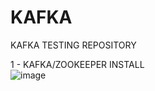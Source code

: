 # KAFKA
KAFKA TESTING REPOSITORY

1 - KAFKA/ZOOKEEPER INSTALL  
![image](https://user-images.githubusercontent.com/59425078/110624774-50cbff00-81a7-11eb-8f75-76713c5ab90b.png)  
